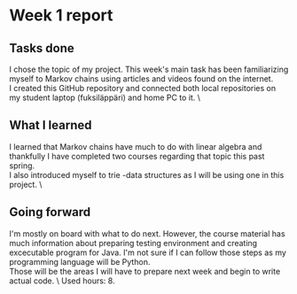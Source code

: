 # Week 1 report
## Tasks done
I chose the topic of my project. This week's main task has been familiarizing myself to Markov chains using articles and videos found on the internet. \
I created this GitHub repository and connected both local repositories on my student laptop (fuksiläppäri) and home PC to it. \

## What I learned
I learned that Markov chains have much to do with linear algebra and thankfully I have completed two courses regarding that topic this past spring. \
I also introduced myself to trie -data structures as I will be using one in this project. \ 
## Going forward
I'm mostly on board with what to do next. However, the course material has much information about preparing testing environment and creating excecutable program for Java. I'm not sure if I can follow those steps as my programming language will be Python. \
Those will be the areas I will have to prepare next week and begin to write actual code. \ 
Used hours: 8.

